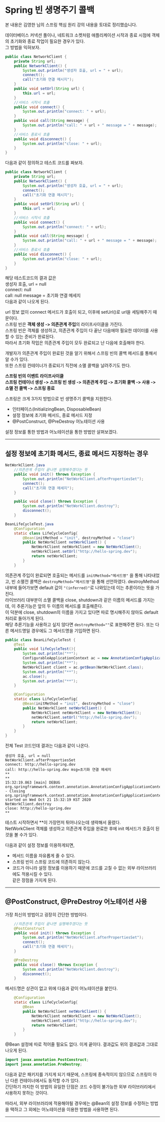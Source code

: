 # Spring 빈 생명주기 콜백
본 내용은 김영한 님의 스프링 핵심 원리 강의 내용을 토대로 정리했습니다.  

데이터베이스 커넥션 풀이나, 네트워크 소켓처럼 애플리케이션 시작과 종료 시점에 객체의 초기화와 종료 작업이 필요한 경우가 있다.  
그 방법을 익혀보자.  

```java
public class NetworkClient {
    private String url;
    public NetworkClient() {
        System.out.println("생성자 호출, url = " + url);
        connect();
        call("초기화 연결 메시지");
    }
    public void setUrl(String url) {
        this.url = url;
    }
    //서비스 시작시 호출
    public void connect() {
        System.out.println("connect: " + url);
    }
    public void call(String message) {
        System.out.println("call: " + url + " message = " + message);
    }
    //서비스 종료시 호출
    public void disconnect() {
        System.out.println("close: " + url);
    }
}
```
다음과 같이 정의하고 테스트 코드를 짜보자.  
```java
public class NetworkClient {
    private String url;
    public NetworkClient() {
        System.out.println("생성자 호출, url = " + url);
        connect();
        call("초기화 연결 메시지");
    }
    public void setUrl(String url) {
        this.url = url;
    }
    //서비스 시작시 호출
    public void connect() {
        System.out.println("connect: " + url);
    }
    public void call(String message) {
        System.out.println("call: " + url + " message = " + message);
    }
    //서비스 종료시 호출
    public void disconnect() {
        System.out.println("close: " + url);
    }
}
```
해당 테스트코드의 결과 값은  
생성자 호출, url = null  
connect: null  
call: null message = 초기화 연결 메세지  
다음과 같이 나오게 된다.  

url 정보 없이 connect 메서드가 호출이 되고, 이후에 setUrl()로 url을 세팅해주기 때문이다.  
스프링 빈은 **객체 생성 -> 의존관계 주입**의 라이프사이클을 가진다.  
스프링 빈은 객체를 생성하고, 의존관계 주입이 다 끝난 다음에야 필요한 데이터를 사용할 수 있는 준비가 완료된다.  
따라서 초기화 작업은 의존관계 주입이 모두 완료되고 난 다음에 호출해야 한다.  

개발자가 의존관계 주입이 완료된 것을 알기 위해서 스프링 빈의 콜백 메서드를 통해서 알 수가 있다.  
또한 스프링 컨테이너가 종료되기 직전에 소멸 콜백을 날려주기도 한다.  

**스프링 빈의 이벤트 라이프사이클**  
**스프링 컨테이너 생성 -> 스프링 빈 생성 -> 의존관계 주입 -> 초기화 콜백 -> 사용 -> 소멸 전 콜백 -> 스프링 종료**  

스프링은 크게 3가지 방법으로 빈 생명주기 콜백을 지원한다.  
* 인터페이스(InitializingBean, DisposableBean)  
* 설정 정보에 초기화 메서드, 종료 메서드 지정  
* @PostConstruct, @PreDestroy 어노테이션 사용  

설정 정보를 통한 방법과 어노테이션을 통한 방법만 살펴보겠다.  
***
## 설정 정보에 초기화 메서드, 종료 메서드 지정하는 경우
```java
NetWorkClient.java
    //의존관계 주입이 끝나면 실행해주겠다는 뜻
    public void init() throws Exception {
        System.out.println("NetWorkClient.afterPropertiesSet");
        connect();
        call("초기화 연결 메세지");
    }

    public void close() throws Exception {
        System.out.println("NetWorkClient.destroy");
        disconnect();
    }

BeanLifeCycleTest.java
    @Configuration
    static class LifeCycleConfig{
        @Bean(initMethod = "init", destroyMethod = "close")
        public NetWorkClient netWorkClient() {
            NetWorkClient netWorkClient = new NetWorkClient();
            netWorkClient.setUrl("http://hello-spring.dev");
            return netWorkClient;
        }
    }
```
의존관계 주입이 완료되면 호출되는 메서드를 ``initMethod="메서드명"`` 을 통해 나타내었고, 빈 소멸전 콜백은 ``destroyMethod="메서드명"``을 통해 선언하였다.
destroyMethod 내부에 들어가보면 default 값이 ``"(inferred)"``로 나와있는데 이는 추론이라는 뜻을 가진다.  
라이브러리 대부분이 소멸 콜백을 close, shutdown과 같은 이름의 메서드를 가지는데, 이 추론기능은 앞의 두 이름의 메서드를 호출해준다.  
이 덕분에 close, shutdown의 이름을 가지고 있다면 따로 명시해주지 않아도 default 처리로 돌아가게 된다.  
해당 추론기능을 사용하고 싶지 않다면 ``destroyMethod=""``로 표현해주면 된다. 또는 다른 메서드명일 경우에도 그 메서드명을 기입하면 된다.  
```java
public class BeanLifeCycleTest {
    @Test
    public void lifeCycleTest(){
        System.out.println("**");
        ConfigurableApplicationContext ac = new AnnotationConfigApplicationContext(LifeCycleConfig.class);
        System.out.println("**");
        NetWorkClient client = ac.getBean(NetWorkClient.class);
        System.out.println("**");
        ac.close();
        System.out.println("**");
    }

    @Configuration
    static class LifeCycleConfig{
        @Bean(initMethod = "init", destroyMethod = "close")
        public NetWorkClient netWorkClient() {
            NetWorkClient netWorkClient = new NetWorkClient();
            netWorkClient.setUrl("http://hello-spring.dev");
            return netWorkClient;
        }
    }
}
```
전체 Test 코드인데 결과는 다음과 같이 나온다.  
```$xslt
생성자 호출, url = null
NetWorkClient.afterPropertiesSet
connect: http://hello-spring.dev
call: http://hello-spring.dev msg=초기화 연결 메세지
**
**
15:32:19.863 [main] DEBUG org.springframework.context.annotation.AnnotationConfigApplicationContext - Closing org.springframework.context.annotation.AnnotationConfigApplicationContext@4e096385, started on Wed Oct 21 15:32:19 KST 2020
NetWorkClient.destroy
close: http://hello-spring.dev
**
```
테스트 시작하면서 **이 가장먼저 튀어나오는데 생략해서 올렸다.  
NetWorkClient 객체를 생성하고 의존관계 주입을 완료한 후에 init 메서드가 호출이 된 것을 볼 수가 있다.  

다음과 같이 설정 정보를 이용하게되면,  
* 메서드 이름을 자유롭게 줄 수 있다.
* 스프링 빈이 스프링 코드에 의존하지 않는다.
* 코드가 아니라 설정 정보를 이용하기 때문에 코드를 고칠 수 없는 외부 라이브러리에도 적용시킬 수 있다.  
같은 장점을 가지게 된다.
***
## @PostConstruct, @PreDestroy 어노테이션 사용

가장 최신의 방법이고 굉장히 간단한 방법이다.  
```java
    //의존관계 주입이 끝나면 실행해주겠다는 뜻
    @PostConstruct
    public void init() throws Exception {
        System.out.println("NetWorkClient.afterPropertiesSet");
        connect();
        call("초기화 연결 메세지");
    }

    @PreDestroy
    public void close() throws Exception {
        System.out.println("NetWorkClient.destroy");
        disconnect();
    }
```
메서드명은 상관이 없고 위에 다음과 같이 어노테이션을 붙인다.  
```java
    @Configuration
    static class LifeCycleConfig{
        @Bean
        public NetWorkClient netWorkClient() {
            NetWorkClient netWorkClient = new NetWorkClient();
            netWorkClient.setUrl("http://hello-spring.dev");
            return netWorkClient;
        }
    }
```
@Bean 설정에 따로 적어줄 필요도 없다. 이게 끝이다. 결과값도 위의 결과값과 그대로 나오게 된다.  

```java
import javax.annotation.PostConstruct;
import javax.annotation.PreDestroy;
```
다음과 같은 패키지를 가지게 되기 때문에, 스프링에 종속적이지 않으므로 스프링이 아닌 다른 컨테이너에서도 동작할 수가 있다.  
간단하기 까지한 이 방법의 유일한 단점은 코드 수정이 불가능한 외부 라이브러리에서 사용하지 못하는 것이다.  

따라서, 외부 라이브러리에 적용해야될 경우에는 @Bean의 설정 정보를 수정하는 방법을 택하고 그 외에는 어노테이션을 이용한 방법을 사용하면 된다.

***
